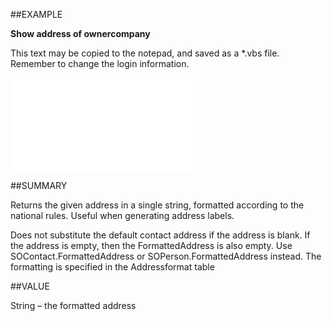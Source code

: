 
##EXAMPLE

**Show address of ownercompany**

This text may be copied to the notepad, and saved as a *.vbs file. Remember to change the login information.

![](..\..\Examples\vbs\SOAddress.vbs.txt)


##SUMMARY


Returns the given address in a single string, formatted according to the national rules. Useful when generating address labels. 

Does not substitute the default contact address if the address is blank. If the address is empty, then the FormattedAddress is also empty. Use SOContact.FormattedAddress or SOPerson.FormattedAddress instead. The formatting is specified in the Addressformat table



##VALUE

String – the formatted address

